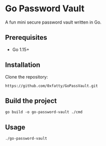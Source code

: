 # Go Password Vault

A fun mini secure password vault written in Go.

## Prerequisites

- Go 1.15+

## Installation

Clone the repository:

```
https://github.com/0xfatty/GoPassVault.git
```

## Build the project
```
go build -o go-password-vault ./cmd
```

## Usage
```
./go-password-vault
```